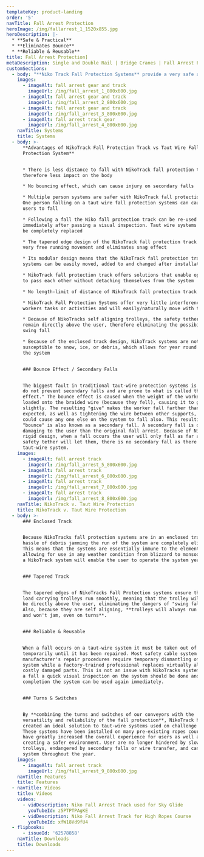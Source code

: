 ```yaml
---
templateKey: product-landing
order: '5'
navTitle: Fall Arrest Protection
heroImage: /img/fallarrest_1_1520x855.jpg
heroDescription: |-
  * **Safe & Practical**
  * **Eliminates Bounce**
  * **Reliable & Reusable**
title: Fall Arrest Protection]
metaDescription: Single and Double Rail | Bridge Cranes | Fall Arrest Protection Systems Eliminate Secondary Fall and Bounce | All Weather Operation | Smooth Running | Better Than Taut Wire
customSections:
  - body: "**Niko Track Fall Protection Systems** provide a very safe and practical safety system for people working at height. According to OSHA a fall protection system is designed to arrest or prevent falls from a height. OSHA standards state that any time a worker is at a height of four feet or more, the worker is at risk and needs to be protected. Fall protection must be provided at four feet in general industry, five feet in maritime and six feet in construction. However, regardless of the fall distance, fall protection must be provided when working over dangerous equipment and machinery. The US Department of Labor (DOL) lists falls as one of the leading causes of traumatic occupational death, accounting for eight percent of all occupational fatalities from trauma.\n\n**Types of System\r**\n\n* Single rail fall arrest track system\r\n* Double rail fall arrest track system\r\n* Bridge crane fall arrest track system\r\n\n**Applications\r**\n\n* Aircraft service and maintenance\r\n* Safety track for high ropes courses\r\n* Coach service and maintenance\r\n* Sky glide track for soft play areas\r\n* Train service and maintenance"
    images:
      - imageAlt: fall arrest gear and track
        imageUrl: /img/fall_arrest_1_800x600.jpg
      - imageAlt: fall arrest gear and track
        imageUrl: /img/fall_arrest_2_800x600.jpg
      - imageAlt: fall arrest gear and track
        imageUrl: /img/fall_arrest_3_800x600.jpg
      - imageAlt: fall arrest track gear
        imageUrl: /img/fall_arrest_4_800x600.jpg
    navTitle: Systems
    title: Systems
  - body: >-
      **Advantages of NikoTrack Fall Protection Track vs Taut Wire Fall
      Protection System**


      * There is less distance to fall with NikoTrack fall protection track and
      therefore less impact on the body

      * No bouncing effect, which can cause injury on secondary falls

      * Multiple person systems are safer with NikoTrack fall protection track.
      One person falling on a taut wire fall protection systems can cause other
      users to fall

      * Following a fall the Niko fall protection track can be re-used
      immediately after passing a visual inspection. Taut wire systems need to
      be completely replaced

      * The tapered edge design of the NikoTrack fall protection track achieves
      very free running movement and eliminates snag effect

      * Its modular design means that the NikoTrack fall protection track
      systems can be easily moved, added to and changed after installation

      * NikoTrack fall protection track offers solutions that enable operators
      to pass each other without detaching themselves from the system

      * No length-limit of distance of NikoTrack fall protection track systems

      * NikoTrack Fall Protection Systems offer very little interference with
      workers tasks or activities and will easily/naturally move with the worker

      * Because of NikoTracks self aligning trolleys, the safety tether will
      remain directly above the user, therefore eliminating the possibility of a
      swing fall

      * Because of the enclosed track design, NikoTrack systems are not
      susceptible to snow, ice, or debris, which allows for year round use of
      the system


      ### Bounce Effect / Secondary Falls


      The biggest fault in traditional taut-wire protection systems is that they
      do not prevent secondary falls and are prone to what is called the "bounce
      effect." The bounce effect is caused when the weight of the worker is
      loaded onto the braided wire (because they fell), causing it to give
      slightly. The resulting "give" makes the worker fall farther than
      expected, as well as tightening the wire between other supports, which
      could cause any one else on the system to fall also. This resulting
      "bounce" is also known as a secondary fall. A secondary fall is often more
      damaging to the user than the original fall arrest. Because of NikoTrack's
      rigid design, when a fall occurs the user will only fall as far as the
      safety tether will let them, there is no secondary fall as there is in a
      taut-wire system.
    images:
      - imageAlt: fall arrest track
        imageUrl: /img/fall_arrest_5_800x600.jpg
      - imageAlt: fall arrest track
        imageUrl: /img/fall_arrest_6_800x600.jpg
      - imageAlt: fall arrest track
        imageUrl: /img/fall_arrest_7_800x600.jpg
      - imageAlt: fall arrest track
        imageUrl: /img/fall_arrest_8_800x600.jpg
    navTitle: NikoTrack v. Taut Wire Protection
    title: NikoTrack v. Taut Wire Protection
  - body: >-
      ### Enclosed Track


      Because NikoTracks fall protection systems are in an enclosed track the
      hassle of debris jamming the run of the system are completely eliminated.
      This means that the systems are essentially immune to the elements,
      allowing for use in any weather condition from blizzard to monsoon. Using
      a NikoTrack system will enable the user to operate the system year round.


      ### Tapered Track


      The tapered edges of NikoTracks Fall Protection systems ensure that the
      load carrying trolleys run smoothly, meaning that the trolley will always
      be directly above the user, eliminating the dangers of "swing falls."
      Also, because they are self aligning, **trolleys will always run smoothly
      and won't jam, even on turns**.


      ### Reliable & Reusable


      When a fall occurs on a taut-wire system it must be taken out of service
      temporarily until it has been repaired. Most safety cable system
      manufacturer's repair procedures require temporary dismantling of the
      system while a factory-trained professional replaces virtually all of the
      costly damaged parts. This is not an issue with NikoTracks systems! After
      a fall a quick visual inspection on the system should be done and upon
      completion the system can be used again immediately.


      ### Turns & Switches


      By **combining the turns and switches of our conveyors with the
      versatility and reliability of the fall protection**, NikoTrack has
      created an ideal solution to taut-wire systems used on challenge courses.
      These systems have been installed on many pre-existing ropes courses and
      have greatly increased the overall experience for users as well as
      creating a safer environment. User are no longer hindered by slow moving
      trolleys, endangered by secondary falls or wire transfer, and can use the
      system throughout the year.
    images:
      - imageAlt: fall arrest track
        imageUrl: /img/fall_arrest_9_800x600.jpg
    navTitle: Features
    title: Features
  - navTitle: Videos
    title: Videos
    videos:
      - vidDescription: Niko Fall Arrest Track used for Sky Glide
        youTubeId: z5PTPTPAgKE
      - vidDescription: Niko Fall Arrest Track for High Ropes Course
        youTubeId: xfW18Vd9fU4
  - flipbooks:
      - issueId: '62578858'
    navTitle: Downloads
    title: Downloads
---
```

